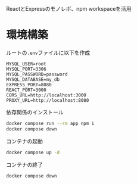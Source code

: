ReactとExpressのモノレポ、npm workspaceを活用

# 環境構築

ルートの`.env`ファイルに以下を作成

```env
MYSQL_USER=root
MYSQL_PORT=3306
MYSQL_PASSWORD=password
MYSQL_DATABASE=my_db
EXPRESS_PORT=8080
REACT_PORT=3000
CORS_URL=http://localhost:3000
PROXY_URL=http://localhost:8080
```

依存関係のインストール

```sh
docker compose run --rm app npm i
docker compose down
```

コンテナの起動

```sh
docker compose up -d
```

コンテナの終了

```sh
docker compose down
```